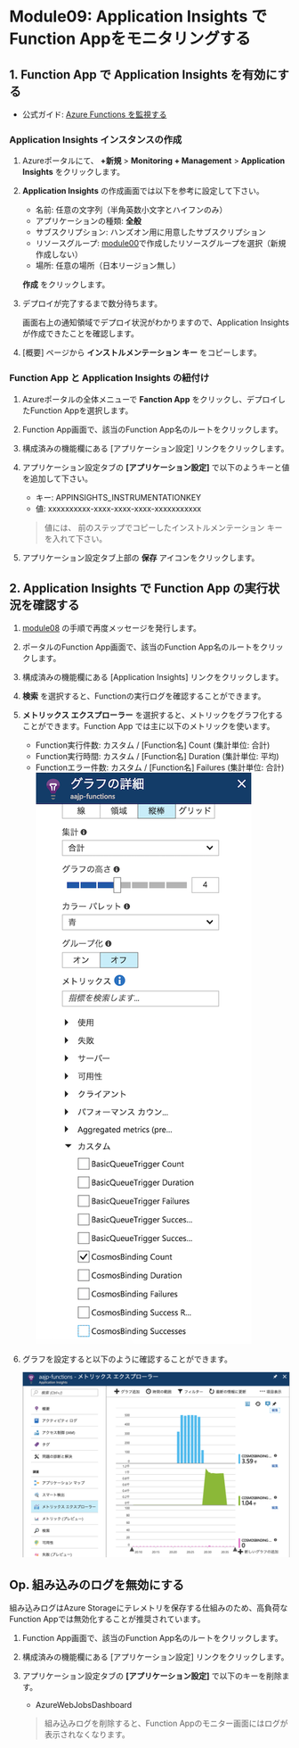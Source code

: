 # Module09: Application Insights でFunction Appをモニタリングする

## 1. Function App で Application Insights を有効にする

* 公式ガイド: [Azure Functions を監視する](https://docs.microsoft.com/ja-jp/azure/azure-functions/functions-monitoring)

### Application Insights インスタンスの作成

1. Azureポータルにて、 **+新規** > **Monitoring + Management** > **Application Insights** をクリックします。

1. **Application Insights** の作成画面では以下を参考に設定して下さい。

    * 名前: 任意の文字列（半角英数小文字とハイフンのみ）
    * アプリケーションの種類: **全般**
    * サブスクリプション: ハンズオン用に用意したサブスクリプション
    * リソースグループ: [module00](module00.md)で作成したリソースグループを選択（新規作成しない）
    * 場所: 任意の場所（日本リージョン無し）

    **作成** をクリックします。

1. デプロイが完了するまで数分待ちます。

    画面右上の通知領域でデプロイ状況がわかりますので、Application Insightsが作成できたことを確認します。

1. [概要] ページから **インストルメンテーション キー** をコピーします。

### Function App と Application Insights の紐付け

1. Azureポータルの全体メニューで **Fanction App** をクリックし、デプロイしたFunction Appを選択します。

1. Function App画面で、該当のFunction App名のルートをクリックします。

1. 構成済みの機能欄にある [アプリケーション設定] リンクをクリックします。

1. アプリケーション設定タブの **[アプリケーション設定]** で以下のようキーと値を追加して下さい。

    * キー: APPINSIGHTS_INSTRUMENTATIONKEY
    * 値: xxxxxxxxxx-xxxx-xxxx-xxxx-xxxxxxxxxxx

    > 値には、 前のステップでコピーしたインストルメンテーション キーを入れて下さい。

1. アプリケーション設定タブ上部の **保存** アイコンをクリックします。

## 2. Application Insights で Function App の実行状況を確認する

1. [module08](module08.md) の手順で再度メッセージを発行します。

1. ポータルのFunction App画面で、該当のFunction App名のルートをクリックします。

1. 構成済みの機能欄にある [Application Insights] リンクをクリックします。

1. **検索** を選択すると、Functionの実行ログを確認することができます。

1. **メトリックス エクスプローラー** を選択すると、メトリックをグラフ化することができます。Function App では主に以下のメトリックを使います。

    * Function実行件数: カスタム / [Function名] Count (集計単位: 合計)
    * Function実行時間: カスタム / [Function名] Duration (集計単位: 平均)
    * Functionエラー件数: カスタム / [Function名] Failures (集計単位: 合計)
    ![m09-01](images/m09-1.png)

1. グラフを設定すると以下のように確認することができます。

    ![m09-02](images/m09-2.png)

## Op. 組み込みのログを無効にする

組み込みログはAzure Storageにテレメトリを保存する仕組みのため、高負荷なFunction Appでは無効化することが推奨されています。

1. Function App画面で、該当のFunction App名のルートをクリックします。

1. 構成済みの機能欄にある [アプリケーション設定] リンクをクリックします。

1. アプリケーション設定タブの **[アプリケーション設定]** で以下のキーを削除ます。

    * AzureWebJobsDashboard

    > 組み込みログを削除すると、Function Appのモニター画面にはログが表示されなくなります。